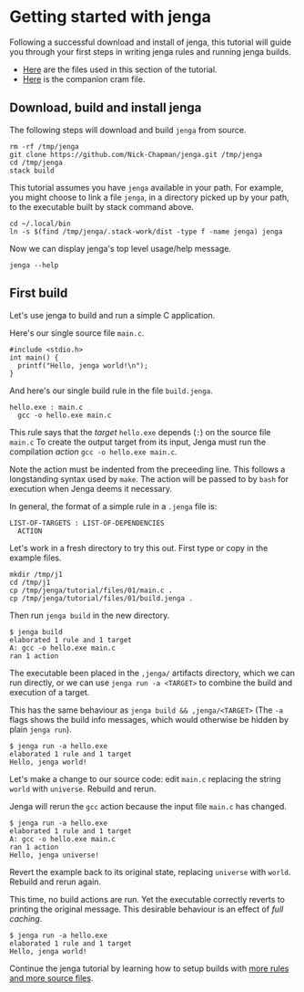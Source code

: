 
# Getting started with jenga

Following a successful download and install of jenga, this tutorial will guide you through your first steps in writing jenga rules and running jenga builds.

- [Here](files/01) are the files used in this section of the tutorial.
- [Here](cram/01_getting_started.t) is the companion cram file.

## Download, build and install jenga

The following steps will download and build `jenga` from source.
```
rm -rf /tmp/jenga
git clone https://github.com/Nick-Chapman/jenga.git /tmp/jenga
cd /tmp/jenga
stack build
```

This tutorial assumes you have `jenga` available in your path.
For example, you might choose to link a file `jenga`, in a directory picked up by your path, to the executable built by stack command above.
```
cd ~/.local/bin
ln -s $(find /tmp/jenga/.stack-work/dist -type f -name jenga) jenga
```

Now we can display jenga's top level usage/help message.
```
jenga --help
```

## First build

Let's use jenga to build and run a simple C application.

Here's our single source file `main.c`.
```
#include <stdio.h>
int main() {
  printf("Hello, jenga world!\n");
}
```
And here's our single build rule in the file `build.jenga`.
```
hello.exe : main.c
  gcc -o hello.exe main.c
```

This rule says that the _target_ `hello.exe` depends (`:`) on the source file `main.c`
To create the output target from its input, Jenga must run the compilation _action_
`gcc -o hello.exe main.c`.

Note the action must be indented from the preceeding line.
This follows a longstanding syntax used by `make`.
The action will be passed to by `bash` for execution when Jenga deems it necessary.

In general, the format of a simple rule in a `.jenga` file is:
```
LIST-OF-TARGETS : LIST-OF-DEPENDENCIES
  ACTION
```
Let's work in a fresh directory to try this out.
First type or copy in the example files.
```
mkdir /tmp/j1
cd /tmp/j1
cp /tmp/jenga/tutorial/files/01/main.c .
cp /tmp/jenga/tutorial/files/01/build.jenga .
```

Then run `jenga build` in the new directory.
```
$ jenga build
elaborated 1 rule and 1 target
A: gcc -o hello.exe main.c
ran 1 action
```

The executable been placed in the `,jenga/` artifacts directory, which we can run directly, or
we can use `jenga run -a <TARGET>` to combine the build and execution of a target.

This has the same behaviour as `jenga build && ,jenga/<TARGET>`
(The `-a` flags shows the build info messages, which would otherwise be hidden by plain `jenga run`).
```
$ jenga run -a hello.exe
elaborated 1 rule and 1 target
Hello, jenga world!
```

Let's make a change to our source code:
edit `main.c` replacing the string `world` with `universe`.
Rebuild and rerun.

Jenga will rerun the `gcc` action because the input file `main.c` has changed.
```
$ jenga run -a hello.exe
elaborated 1 rule and 1 target
A: gcc -o hello.exe main.c
ran 1 action
Hello, jenga universe!
```

Revert the example back to its original state, replacing `universe` with `world`.
Rebuild and rerun again.

This time, no build actions are run.
Yet the executable correctly reverts to printing the original message.
This desirable behaviour is an effect of _full caching_.
```
$ jenga run -a hello.exe
elaborated 1 rule and 1 target
Hello, jenga world!
```

Continue the jenga tutorial by learning how to setup builds with
[more rules and more source files](02_more_rules.md).
